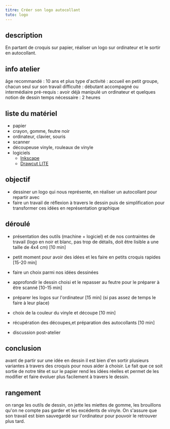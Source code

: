 ```yaml
---
titre: Créer son logo autocollant
tuto: logo
---
```


## description
En partant de croquis sur papier, réaliser un logo sur ordinateur et le sortir en autocollant.

## info atelier
âge recommandé : 10 ans et plus
type d'activité : accueil en petit groupe, chacun seul sur son travail
difficulté : débutant accompagné ou intermédiaire
pré-requis : avoir déjà manipulé un ordinateur et quelques notion de dessin
temps nécessaire : 2 heures

## liste du matériel
- papier
- crayon, gomme, feutre noir
- ordinateur, clavier, souris
- scanner
- découpeuse vinyle, rouleaux de vinyle
- logiciels
	- [Inkscape](https://inkscape.org/fr/)
	- [Drawcut LITE](https://www.draw-cut.com/)

## objectif
- dessiner un logo qui nous représente, en réaliser un autocollant pour repartir avec
- faire un travail de réflexion à travers le dessin puis de simplification pour transformer ces idées en représentation graphique

## déroulé
- présentation des outils (machine + logiciel) et de nos contraintes de travail (logo en noir et blanc, pas trop de détails, doit être lisible a une taille de 4x4 cm) [10 min]
- petit moment pour avoir des idées et les faire en petits croquis rapides [15-20 min]
- faire un choix parmi nos idées dessinées
- approfondir le dessin choisi et le repasser au feutre pour le préparer à être scanné [10-15 min]
- préparer les logos sur l'ordinateur [15 min] (si pas assez de temps le faire à leur place)
- choix de la couleur du vinyle et découpe [10 min]
- récupération des découpes,et préparation des autocollants [10 min]

- discussion post-atelier

## conclusion
avant de partir sur une idée en dessin il est bien d'en sortir plusieurs variantes à travers des croquis pour nous aider à choisir. Le fait que ce soit sortie de notre tête et sur le papier rend les idées réelles et permet de les modifier et faire évoluer plus facilement à travers le dessin.

## rangement
on range les outils de dessin, on jette les miettes de gomme, les brouillons qu'on ne compte pas garder et les excédents de vinyle. On s'assure que son travail est bien sauvegardé sur l'ordinateur pour pouvoir le retrouver plus tard.
